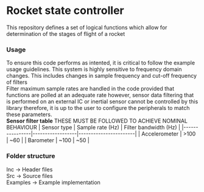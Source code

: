 # Rocket state controller
This repository defines a set of logical functions which allow for determination of the stages of flight of a rocket  
### Usage
To ensure this code performs as intented, it is critical to follow the example usage guidelines. This system is highly sensitive to frequency domain changes. This includes changes in sample frequency and cut-off frequency of filters  
Filter maximum sample rates are handled in the code provided that functions are polled at an adequate rate however, sensor data filtering that is performed on an external IC or inertial sensor cannot be controlled by this library therefore, it is up to the user to configure the peripherals to match these parameters.  
**Sensor filter table**
THESE MUST BE FOLLOWED TO ACHIEVE NOMINAL BEHAVIOUR
| Sensor type    | Sample rate (Hz) | Filter bandwidth (Hz) |
|----------------|------------------|-----------------------|
| Accelerometer  | >100             | ~60                   |
| Barometer      | ~100             | ~50                   |

### Folder structure  
Inc -> Header files  
Src -> Source files  
Examples -> Example implementation  
